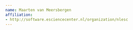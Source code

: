 ```yaml
---
name: Maarten van Meersbergen
affiliation:
- http://software.esciencecenter.nl/organization/nlesc
---
```

